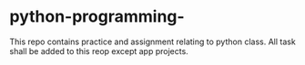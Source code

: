 # python-programming-
This repo contains practice and assignment relating to python class.
All task shall be added to this reop except app projects.

